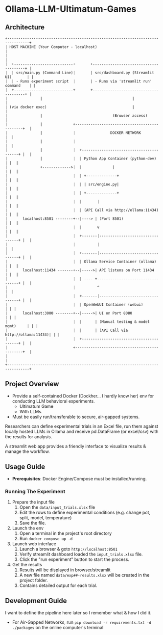 # Ollama-LLM-Ultimatum-Games
[//]: # (Better title: LLM Game Theory Sandbox? TODO: change project title.)

## Architecture
```
+--------------------------------------------------------------------------------+
| HOST MACHINE (Your Computer - localhost)                                       |
|                                                                                |
|  +---------------------------+       +---------------------------------------+ |
|  | src/main.py (Command Line)|       | src/dashboard.py (Streamlit UI)       | |
|  | - Runs experiment script  |       | - Runs via 'streamlit run' command    | |
|  +---------------------------+       +---------------------------------------+ |
|               |                                         |                      |
| (via docker exec)                                       |                      |
|               |                                (Browser access)                |
|               |              +----------------------------------------------+  |
|               |              |                DOCKER NETWORK                |  |
|               |              |                                              |  |
|               |              |  +-----------------------------------------+ |  |
|               |              |  | Python App Container (python-dev)       | |  |
|               +------------->|  |              |                          | |  |
|                              |  | +--------------+                        | |  |
|                              |  | | src/engine.py|                        | |  |
|                              |  | +--------------+                        | |  |
|                              |  |       |                                 | |  |
|                              |  | (API Call via http://ollama:11434)      | |  |
|       localhost:8501 --------+--|----> | (Port 8501)                      | |  |
|                              |  |       v                                 | |  |
|                              |  +-------|---------------------------------+ |  |
|                              |          |                                   |  |
|                              |  +-------|---------------------------------+ |  |
|                              |  | Ollama Service Container (ollama)       | |  |
|       localhost:11434 -------+--|----->| API listens on Port 11434        | |  |
|                              |  | ---- +----------------------------------+ |  |
|                              |          ^                                   |  |
|                              |  +-------|---------------------------------+ |  |
|                              |  | OpenWebUI Container (webui)              | | |
|       localhost:3000 --------+--|----->| UI on Port 8080                   | | |
|                              |  |      | (Manual testing & model mgmt)     | | |
|                              |  |      | (API Call via http://ollama:11434)| | |
|                              |  +-----------------------------------------+ |  |
|                              +----------------------------------------------+  |
|                                                                                |
+--------------------------------------------------------------------------------+
```

## Project Overview
* Provide a self-contained Docker (Dockher... I hardly know her) env for conducting LLM behavioral experiments.
  * Ultimatum Game
  * With LLMs.
* Must be easily run/transferable to secure, air-gapped systems.

Researchers can define experimental trials in an Excel file, run them against locally hosted LLMs in Ollama
and receive pd.DataFrame (or excel/csv) with the results for analysis.

A streamlit web app provides a friendly interface to visualize results & manage the workflow.

## Usage Guide
* **Prerequisites**: Docker Engine/Compose must be installed/running.

### Running The Experiment
1. Prepare the input file
   1. Open the `data/input_trials.xlsx` file
   2. Edit the rows to define experimental conditions (e.g. change pot, split, model, temperature)
   3. Save the file.
1. Launch the env
   1. Open a terminal in the project's root directory
   2. Run `docker compose up -d`
1. Launch web interface
   1. Launch a browser & goto `http://localhost:8501`
   1. Verify streamlit dashboard loaded the `input_trials.xlsx` file.
   1. Click the "run experiment" button to start the process.
1. Get the results
   1. Results will be displayed in browser/streamlit
   1. A new file named `data/exp##-results.xlsx` will be created in the project folder.
   1. Contains detailed output for each trial. 

## Development Guide
I want to define the pipeline here later so I remember what & how I did it.

* For Air-Gapped Networks, run `pip download -r requirements.txt -d ./packages` on the online computer's terminal
